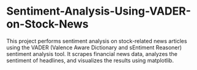 # Sentiment-Analysis-Using-VADER-on-Stock-News
This project performs sentiment analysis on stock-related news articles using the VADER (Valence Aware Dictionary and sEntiment Reasoner) sentiment analysis tool. It scrapes financial news data, analyzes the sentiment of headlines, and visualizes the results using matplotlib.
